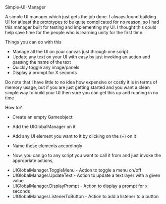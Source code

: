 Simple-UI-Manager

A simple UI manager which just gets the job done. I always found building UI for atleast the prototypes to be quite complicated for no reason, so I had this manager built
for testing and implementing my UI. I thought this could help save time for the people who is learning unity for the first time.

Things you can do with this
* Manage all the UI on your canvas just through one script
* Update any text on your UI with easy by just invoking an action and passing the name of the text
* Quickly toggle any image/panels
* Display a prompt for X seconds

Do note that I have little to no idea how expensive or costly it is in terms of memory usage, but if you are just getting started and you want a clean simple way to build
your UI then sure you can get this up and running in no time

  
How to?
* Create an empty Gameobject
* Add the UIGlobalManager on it
* Add any UI element you want to it by clicking on the (+) on it
* Name those elements accordingly

* Now, you can go to any script you want to call it from and just invoke the appropriate actions, 
- UIGlobalManager.ToggleMenu - Action to toggle a menu on/off
- UIGlobalManager.UpdateText - Action to update a text layer with a given value
- UIGlobalManager.DisplayPrompt - Action to display a prompt for x seconds
- UIGlobalManager.ListenerToButton - Action to add a listener to a button
